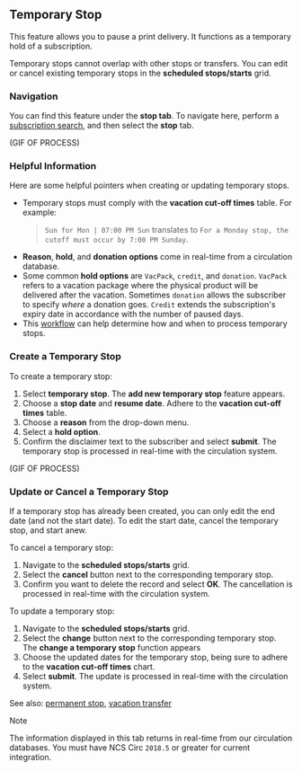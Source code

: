 ## Temporary Stop

This feature allows you to pause a print delivery. It functions as a temporary hold of a subscription.

Temporary stops cannot overlap with other stops or transfers. You can edit or cancel existing temporary stops in the **scheduled stops/starts** grid. 

### Navigation

You can find this feature under the **stop tab**. To navigate here, perform a [subscription search](www.subsearch.com), and then select the **stop** tab.

(GIF OF PROCESS)

### Helpful Information

Here are some helpful pointers when creating or updating temporary stops.

- Temporary stops must comply with the **vacation cut-off times** table.
For example:
    > `Sun for Mon | 07:00 PM Sun` translates to `For a Monday stop, the cutoff must occur by 7:00 PM Sunday`.
- **Reason**, **hold**, and **donation options** come in real-time from a circulation database.
- Some common **hold options** are `VacPack`, `credit`, and `donation`. `VacPack` refers to a vacation package where the physical product will be delivered after the vacation. Sometimes `donation` allows the subscriber to specify *where* a donation goes. `Credit` extends the subscription's expiry date in accordance with the number of paused days.
- This [workflow](example.com) can help determine how and when to process temporary stops.

### Create a Temporary Stop

To create a temporary stop:

1. Select **temporary stop**. The **add new temporary stop** feature appears.
2. Choose a **stop date** and **resume date**. Adhere to the **vacation cut-off times** table.
3. Choose a **reason** from the drop-down menu.
4. Select a **hold option**.
5. Confirm the disclaimer text to the subscriber and select **submit**. The temporary stop is processed in real-time with the circulation system.

(GIF OF PROCESS)

### Update or Cancel a Temporary Stop

If a temporary stop has already been created, you can only edit the end date (and not the start date). To edit the start date, cancel the temporary stop, and start anew.

To cancel a temporary stop:

1. Navigate to the **scheduled stops/starts** grid.
2. Select the **cancel** button next to the corresponding temporary stop.
3. Confirm you want to delete the record and select **OK**. The cancellation is processed in real-time with the circulation system.

To update a temporary stop:

1. Navigate to the **scheduled stops/starts** grid.
2. Select the **change** button next to the corresponding temporary stop. The **change a temporary stop** function appears
3. Choose the updated dates for the temporary stop, being sure to adhere to the **vacation cut-off times** chart.
4. Select **submit**. The update is processed in real-time with the circulation system.

See also: [permanent stop](example.com), [vacation transfer](example.com)


> [!NOTE]
> The information displayed in this tab returns in real-time from our circulation databases.
> You must have NCS Circ `2018.5` or greater for current integration.

<br><br><br><br><br><br><br><br><br><br>